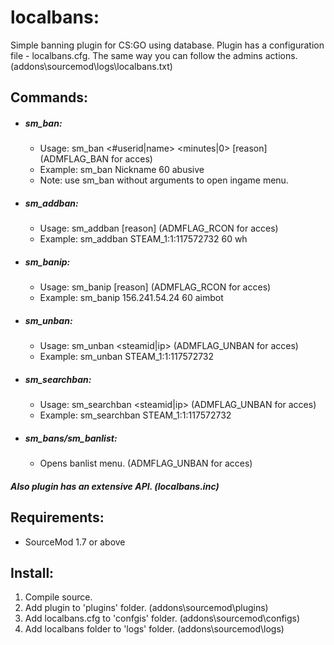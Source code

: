 # localbans:
Simple banning plugin for CS:GO using database.
Plugin has a configuration file - localbans.cfg.
The same way you can follow the admins actions. (addons\sourcemod\logs\localbans.txt)

## Commands:

+ ##### sm_ban:
  + Usage: sm_ban <#userid|name> <minutes|0> [reason] (ADMFLAG_BAN for acces)
  + Example: sm_ban Nickname 60 abusive
  + Note: use sm_ban without arguments to open ingame menu.

+ ##### sm_addban:
  + Usage: sm_addban <steamid> <time> [reason] (ADMFLAG_RCON for acces)
  + Example: sm_addban STEAM_1:1:117572732 60 wh
  
+ ##### sm_banip: 
  + Usage: sm_banip <ip> <time> [reason] (ADMFLAG_RCON for acces)
  + Example: sm_banip 156.241.54.24 60 aimbot

+ ##### sm_unban:
  + Usage: sm_unban <steamid|ip> (ADMFLAG_UNBAN for acces)
  + Example: sm_unban STEAM_1:1:117572732

+ ##### sm_searchban:
  + Usage: sm_searchban <steamid|ip> (ADMFLAG_UNBAN for acces)
  + Example: sm_searchban STEAM_1:1:117572732

+ ##### sm_bans/sm_banlist: 
  + Opens banlist menu. (ADMFLAG_UNBAN for acces)

##### Also plugin has an extensive API. (localbans.inc)

## Requirements:
- SourceMod 1.7 or above

## Install:
1. Compile source.
2. Add plugin to 'plugins' folder. (addons\sourcemod\plugins)
3. Add localbans.cfg to 'confgis' folder. (addons\sourcemod\configs)
4. Add localbans folder to 'logs' folder. (addons\sourcemod\logs)
